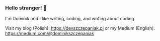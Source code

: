 ### Hello stranger! 👋

I'm Dominik and I like writing, coding, and writing about coding. 

Visit my blog (Polish): https://devszczepaniak.pl or my Medium (English): https://medium.com/@dominikszczepaniak

